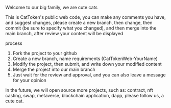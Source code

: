Welcome to our big family, we are cute cats

This is CatToken's public web code, you can make any comments you have, and suggest changes, please create a new branch, then change, then commit (be sure to specify what you changed), and then merge into the main branch, after review your content will be displayed

process
1. Fork the project to your github
2. Create a new branch, name requirements (CatTokenWeb-YourName)
3. Modify the project, then submit, and write down your modified content
4. Merge the project into our main branch
5. Just wait for the review and approval, and you can also leave a message for your opinion

In the future, we will open source more projects, such as: contract, nft casting, swap, metaverse, blockchain application, dapp, please follow us, a cute cat.
